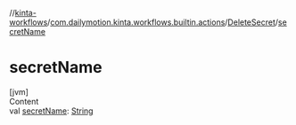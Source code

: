 //[kinta-workflows](../../../index.md)/[com.dailymotion.kinta.workflows.builtin.actions](../index.md)/[DeleteSecret](index.md)/[secretName](secret-name.md)



# secretName  
[jvm]  
Content  
val [secretName](secret-name.md): [String](https://kotlinlang.org/api/latest/jvm/stdlib/kotlin/-string/index.html)  




